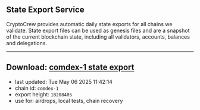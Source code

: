 ## State Export Service
CryptoCrew provides automatic daily state exports for all chains we validate. State export files can be used as genesis files and are a snapshot of the current blockchain state, including all validators, accounts, balances and delegations.

---
**Download: [comdex-1 state export](https://dl-eu2.ccvalidators.com/SERVICE/comdex/comdex-1_export_18208405.json)**
---

- last updated: Tue May 06 2025 11:42:14
- chain id: `comdex-1`
- export height: `18208405`
- use for: airdrops, local tests, chain recovery
